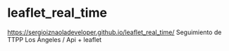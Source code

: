 # leaflet_real_time
https://sergioiznaoladeveloper.github.io/leaflet_real_time/
Seguimiento de TTPP Los Ángeles / Api + leaflet


